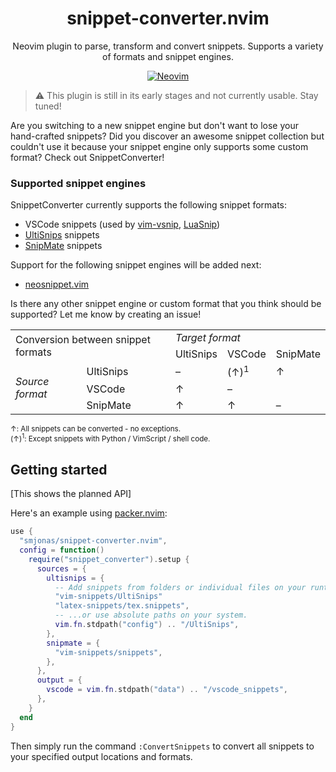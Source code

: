 <div align="center">

# snippet-converter.nvim

Neovim plugin to parse, transform and convert snippets. Supports a variety of formats and snippet engines.

[![Neovim](https://img.shields.io/badge/Neovim%200.5+-2357A143.svg?style=for-the-badge&logo=neovim)](https://neovim.io)

</div>

> :warning: This plugin is still in its early stages and not currently usable. Stay tuned!

Are you switching to a new snippet engine but don't want to lose your hand-crafted snippets?
Did you discover an awesome snippet collection but couldn't use it because your snippet engine
only supports some custom format? Check out SnippetConverter!

### Supported snippet engines
SnippetConverter currently supports the following snippet formats:
- VSCode snippets (used by [vim-vsnip](https://github.com/hrsh7th/vim-vsnip), [LuaSnip](https://github.com/L3MON4D3/LuaSnip))
- [UltiSnips](https://github.com/SirVer/ultisnips) snippets
- [SnipMate](https://github.com/garbas/vim-snipmate) snippets

Support for the following snippet engines will be added next:
- [neosnippet.vim](https://github.com/Shougo/neosnippet.vim)

Is there any other snippet engine or custom format that you think should be supported? Let me know by creating an issue!

<table>
	<tbody>
		<tr>
			<td colspan="2" rowspan="2">Conversion between snippet formats</td>
			<td colspan="4"><i>Target format</i></td>
		</tr>
		<tr>
			<td>UltiSnips</td>
			<td>VSCode</td>
			<td>SnipMate</td>
		</tr>
		<tr>
			<td rowspan="3"><i>Source</br>format</i></td>
			<td>UltiSnips</td>
			<td>–</td>
			<td>(&uarr;)<sup>1</sup></td>
			<td>&uarr;</td>
		</tr>
		<tr>
			<td>VSCode</td>
			<td>&uarr;</td>
			<td>–</td>
			<td></td>
		</tr>
		<tr>
			<td>SnipMate</td>
			<td>&uarr;</td>
			<td>&uarr;</td>
			<td>–</td>
		</tr>
	</tbody>
</table>

<sup>&uarr;: All snippets can be converted - no exceptions.</sup>\
<sup>(&uarr;)<sup>1</sup>: Except snippets with Python / VimScript / shell code.</sup>

## Getting started

[This shows the planned API]

Here's an example using [packer.nvim](https://github.com/wbthomason/packer.nvim):

```lua
use {
  "smjonas/snippet-converter.nvim",
  config = function()
    require("snippet_converter").setup {
      sources = {
        ultisnips = {
          -- Add snippets from folders or individual files on your runtimepath...
          "vim-snippets/UltiSnips"
          "latex-snippets/tex.snippets",
          -- ...or use absolute paths on your system.
          vim.fn.stdpath("config") .. "/UltiSnips",
        },
        snipmate = {
          "vim-snippets/snippets",
        },
      },
      output = {
        vscode = vim.fn.stdpath("data") .. "/vscode_snippets",
      },
    }
  end
}
```
Then simply run the command `:ConvertSnippets` to convert all snippets to your specified
output locations and formats.

